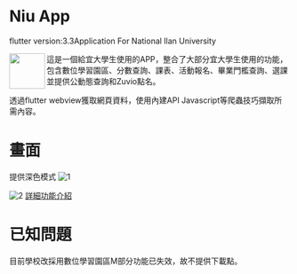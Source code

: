# Niu App
flutter version:3.3Application For National Ilan University


<img width="64" src="https://user-images.githubusercontent.com/86880683/225522817-7192b99f-c9b1-4824-854d-3b98fab0f984.png" align="left" />

這是一個給宜大學生使用的APP，整合了大部分宜大學生使用的功能，
包含數位學習園區、分數查詢、課表、活動報名、畢業門檻查詢、選課
並提供公動態查詢和Zuvio點名。

透過flutter webview獲取網頁資料，使用內建API Javascript等爬蟲技巧擷取所需內容。


# 畫面
提供深色模式
![1](https://user-images.githubusercontent.com/86880683/225347718-579b2717-8fc6-499e-8298-9c8a3475259f.JPG)

![2](https://user-images.githubusercontent.com/86880683/225347733-adff4129-46c9-4e5e-a612-215c6af38584.JPG)
<a href='https://docs.google.com/presentation/d/1_tvyT416l8QQX9hi8ZehZg-c7-8cck3W/edit?usp=sharing&ouid=113524041780692344361&rtpof=true&sd=true'>詳細功能介紹</a>

# 已知問題
目前學校改採用數位學習園區M部分功能已失效，故不提供下載點。
